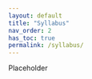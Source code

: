 ```yaml
---
layout: default
title: "Syllabus"
nav_order: 2
has_toc: true
permalink: /syllabus/
---
```


Placeholder